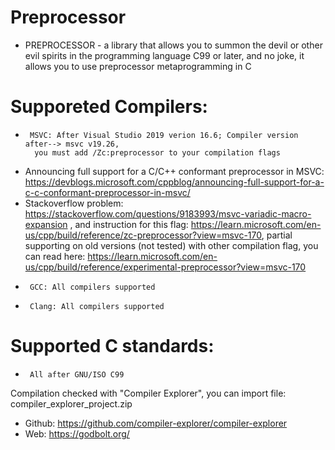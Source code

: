 # Preprocessor
 * PREPROCESSOR - a library that allows you to summon the devil or other evil spirits in the programming language C99 or later, and no joke, it allows you to use preprocessor metaprogramming in C
 
 # Supporeted Compilers:
 *      MSVC: After Visual Studio 2019 verion 16.6;	Compiler version after--> msvc v19.26, 
         you must add /Zc:preprocessor to your compilation flags
 - Announcing full support for a C/C++ conformant preprocessor in MSVC: https://devblogs.microsoft.com/cppblog/announcing-full-support-for-a-c-c-conformant-preprocessor-in-msvc/
 - Stackoverflow problem: https://stackoverflow.com/questions/9183993/msvc-variadic-macro-expansion
 , and instruction for this flag: https://learn.microsoft.com/en-us/cpp/build/reference/zc-preprocessor?view=msvc-170, 
 partial supporting on old versions (not tested) with other compilation flag, you can read here: https://learn.microsoft.com/en-us/cpp/build/reference/experimental-preprocessor?view=msvc-170
 
 *      GCC: All compilers supported
 *      Clang: All compilers supported
 
 # Supported C standards:
 *      All after GNU/ISO C99
 
 Compilation checked with "Compiler Explorer", you can import file: compiler_explorer_project.zip
 * Github: https://github.com/compiler-explorer/compiler-explorer
 * Web: https://godbolt.org/

